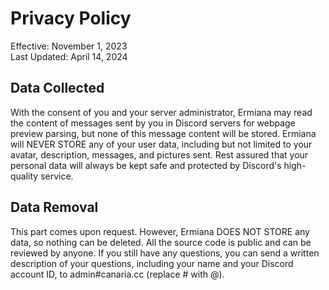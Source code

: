 # Privacy Policy
Effective: November 1, 2023  
Last Updated: April 14, 2024

## Data Collected
With the consent of you and your server administrator, Ermiana may read the content of messages sent by you in Discord servers for webpage preview parsing, but none of this message content will be stored. Ermiana will NEVER STORE any of your user data, including but not limited to your avatar, description, messages, and pictures sent. Rest assured that your personal data will always be kept safe and protected by Discord's high-quality service.

## Data Removal
This part comes upon request. However, Ermiana DOES NOT STORE any data, so nothing can be deleted. All the source code is public and can be reviewed by anyone. If you still have any questions, you can send a written description of your questions, including your name and your Discord account ID, to admin#canaria.cc (replace # with @).
